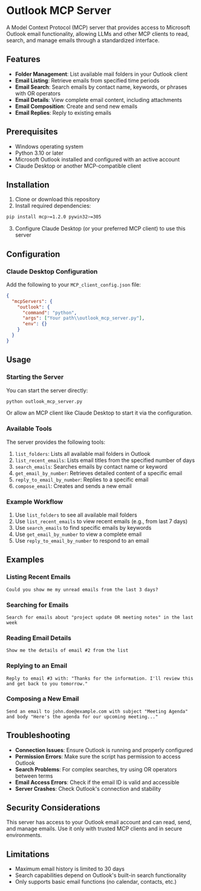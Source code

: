 # Outlook MCP Server

A Model Context Protocol (MCP) server that provides access to Microsoft Outlook email functionality, allowing LLMs and other MCP clients to read, search, and manage emails through a standardized interface.

## Features

- **Folder Management**: List available mail folders in your Outlook client
- **Email Listing**: Retrieve emails from specified time periods
- **Email Search**: Search emails by contact name, keywords, or phrases with OR operators
- **Email Details**: View complete email content, including attachments
- **Email Composition**: Create and send new emails
- **Email Replies**: Reply to existing emails

## Prerequisites

- Windows operating system
- Python 3.10 or later
- Microsoft Outlook installed and configured with an active account
- Claude Desktop or another MCP-compatible client

## Installation

1. Clone or download this repository
2. Install required dependencies:

```bash
pip install mcp>=1.2.0 pywin32>=305
```

3. Configure Claude Desktop (or your preferred MCP client) to use this server

## Configuration

### Claude Desktop Configuration

Add the following to your `MCP_client_config.json` file:

```json
{
  "mcpServers": {
    "outlook": {
      "command": "python",
      "args": ["Your path\\outlook_mcp_server.py"],
      "env": {}
    }
  }
}
```


## Usage

### Starting the Server

You can start the server directly:

```bash
python outlook_mcp_server.py
```

Or allow an MCP client like Claude Desktop to start it via the configuration.

### Available Tools

The server provides the following tools:

1. `list_folders`: Lists all available mail folders in Outlook
2. `list_recent_emails`: Lists email titles from the specified number of days
3. `search_emails`: Searches emails by contact name or keyword
4. `get_email_by_number`: Retrieves detailed content of a specific email
5. `reply_to_email_by_number`: Replies to a specific email
6. `compose_email`: Creates and sends a new email

### Example Workflow

1. Use `list_folders` to see all available mail folders
2. Use `list_recent_emails` to view recent emails (e.g., from last 7 days)
3. Use `search_emails` to find specific emails by keywords
4. Use `get_email_by_number` to view a complete email
5. Use `reply_to_email_by_number` to respond to an email

## Examples

### Listing Recent Emails
```
Could you show me my unread emails from the last 3 days?
```

### Searching for Emails
```
Search for emails about "project update OR meeting notes" in the last week
```

### Reading Email Details
```
Show me the details of email #2 from the list
```

### Replying to an Email
```
Reply to email #3 with: "Thanks for the information. I'll review this and get back to you tomorrow."
```

### Composing a New Email
```
Send an email to john.doe@example.com with subject "Meeting Agenda" and body "Here's the agenda for our upcoming meeting..."
```

## Troubleshooting

- **Connection Issues**: Ensure Outlook is running and properly configured
- **Permission Errors**: Make sure the script has permission to access Outlook
- **Search Problems**: For complex searches, try using OR operators between terms
- **Email Access Errors**: Check if the email ID is valid and accessible
- **Server Crashes**: Check Outlook's connection and stability

## Security Considerations

This server has access to your Outlook email account and can read, send, and manage emails. Use it only with trusted MCP clients and in secure environments.

## Limitations

- Maximum email history is limited to 30 days
- Search capabilities depend on Outlook's built-in search functionality
- Only supports basic email functions (no calendar, contacts, etc.)
